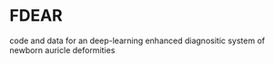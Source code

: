 # FDEAR
code and data for an deep-learning enhanced diagnositic system of newborn auricle deformities
